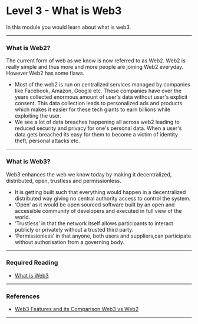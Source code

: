 # Level 3 - What is Web3

In this module you would learn about what is web3.

---

### What is Web2?

The current form of web as we know is now referred to as Web2. Web2 is really simple and thus more and more people are joining Web2 everyday. <br>
However Web2 has some flaws.

- Most of the web2 is run on centralized services managed by companies like Facebook, Amazon, Google etc. These companies have over the years collected enormous amount of user's data without user's explicit consent. This data collection leads to personalized ads and products which makes it easier for these tech giants to earn billions while exploiting the user.
- We see a lot of data breaches happening all across web2 leading to reduced security and privacy for one's personal data. When a user's data gets breached its easy for them to become a victim of identity theft, personal attacks etc.

---

### What is Web3?

Web3 enhances the web we know today by making it decentralized, distributed, open, trustless and permissionless.

- It is getting built such that everything would happen in a decentralized distributed way giving no central authority access to control the system.
- ‘Open’ as it would be open sourced software built by an open and accessible community of developers and executed in full view of the world.
- ‘Trustless’ in that the network itself allows participants to interact publicly or privately without a trusted third party.
- ‘Permissionless’ in that anyone, both users and suppliers,can participate without authorisation from a governing body.

---

### Required Reading

- [What is Web3](https://www.freecodecamp.org/news/what-is-web3/)

---

### References

- [Web3 Features and its Comparison Web3 vs Web2](https://www.xenonstack.com/blog/web3-features-and-challenges)

---
